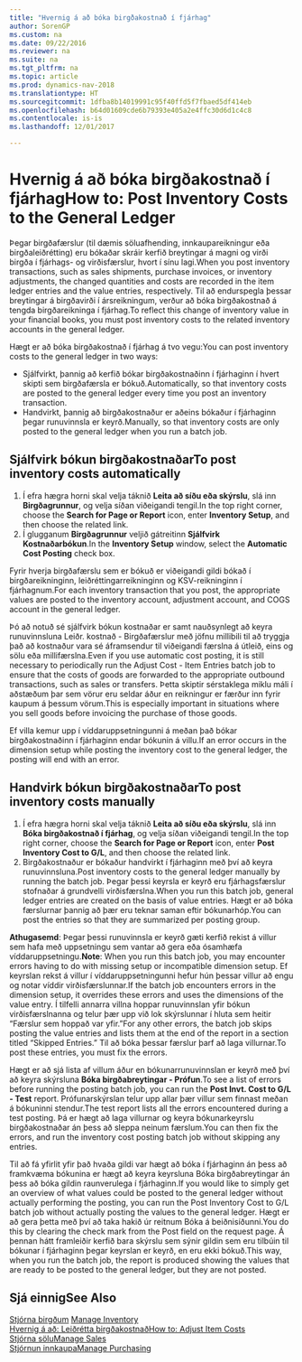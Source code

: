 ```yaml
---
title: "Hvernig á að bóka birgðakostnað í fjárhag"
author: SorenGP
ms.custom: na
ms.date: 09/22/2016
ms.reviewer: na
ms.suite: na
ms.tgt_pltfrm: na
ms.topic: article
ms.prod: dynamics-nav-2018
ms.translationtype: HT
ms.sourcegitcommit: 1dfba8b14019991c95f40ffd5f7fbaed5df414eb
ms.openlocfilehash: b64d01609cde6b79393e405a2e4ffc30d6d1c4c8
ms.contentlocale: is-is
ms.lasthandoff: 12/01/2017

---
```


# <a name="how-to-post-inventory-costs-to-the-general-ledger"></a><span data-ttu-id="745f4-102">Hvernig á að bóka birgðakostnað í fjárhag</span><span class="sxs-lookup"><span data-stu-id="745f4-102">How to: Post Inventory Costs to the General Ledger</span></span>   
<span data-ttu-id="745f4-103">Þegar birgðafærslur (til dæmis söluafhending, innkaupareikningur eða birgðaleiðrétting) eru bókaðar skráir kerfið breytingar á magni og virði birgða í fjárhags- og virðisfærslur, hvort í sínu lagi.</span><span class="sxs-lookup"><span data-stu-id="745f4-103">When you post inventory transactions, such as sales shipments, purchase invoices, or inventory adjustments, the changed quantities and costs are recorded in the item ledger entries and the value entries, respectively.</span></span> <span data-ttu-id="745f4-104">Til að endurspegla þessar breytingar á birgðavirði í ársreikningum, verður að bóka birgðakostnað á tengda birgðareikninga í fjárhag.</span><span class="sxs-lookup"><span data-stu-id="745f4-104">To reflect this change of inventory value in your financial books, you must post inventory costs to the related inventory accounts in the general ledger.</span></span>

<span data-ttu-id="745f4-105">Hægt er að bóka birgðakostnað í fjárhag á tvo vegu:</span><span class="sxs-lookup"><span data-stu-id="745f4-105">You can post inventory costs to the general ledger in two ways:</span></span>

- <span data-ttu-id="745f4-106">Sjálfvirkt, þannig að kerfið bókar birgðakostnaðinn í fjárhaginn í hvert skipti sem birgðafærsla er bókuð.</span><span class="sxs-lookup"><span data-stu-id="745f4-106">Automatically, so that inventory costs are posted to the general ledger every time you post an inventory transaction.</span></span>
- <span data-ttu-id="745f4-107">Handvirkt, þannig að birgðakostnaður er aðeins bókaður í fjárhaginn þegar runuvinnsla er keyrð.</span><span class="sxs-lookup"><span data-stu-id="745f4-107">Manually, so that inventory costs are only posted to the general ledger when you run a batch job.</span></span>


## <a name="to-post-inventory-costs-automatically"></a><span data-ttu-id="745f4-108">Sjálfvirk bókun birgðakostnaðar</span><span class="sxs-lookup"><span data-stu-id="745f4-108">To post inventory costs automatically</span></span>
1. <span data-ttu-id="745f4-109">Í efra hægra horni skal velja táknið **Leita að síðu eða skýrslu**, slá inn **Birgðagrunnur**, og velja síðan viðeigandi tengil.</span><span class="sxs-lookup"><span data-stu-id="745f4-109">In the top right corner, choose the **Search for Page or Report** icon, enter **Inventory Setup**, and then choose the related link.</span></span>
2. <span data-ttu-id="745f4-110">Í glugganum **Birgðagrunnur** veljið gátreitinn **Sjálfvirk Kostnaðarbókun**.</span><span class="sxs-lookup"><span data-stu-id="745f4-110">In the **Inventory Setup** window, select the **Automatic Cost Posting** check box.</span></span>

<span data-ttu-id="745f4-111">Fyrir hverja birgðafærslu sem er bókuð er viðeigandi gildi bókað í birgðareikninginn, leiðréttingarreikninginn og KSV-reikninginn í fjárhagnum.</span><span class="sxs-lookup"><span data-stu-id="745f4-111">For each inventory transaction that you post, the appropriate values are posted to the inventory account, adjustment account, and COGS account in the general ledger.</span></span>

<span data-ttu-id="745f4-112">Þó að notuð sé sjálfvirk bókun kostnaðar er samt nauðsynlegt að keyra runuvinnsluna Leiðr. kostnað - Birgðafærslur með jöfnu millibili til að tryggja það að kostnaður vara sé áframsendur til viðeigandi færslna á útleið, eins og sölu eða millifærslna.</span><span class="sxs-lookup"><span data-stu-id="745f4-112">Even if you use automatic cost posting, it is still necessary to periodically run the Adjust Cost - Item Entries batch job to ensure that the costs of goods are forwarded to the appropriate outbound transactions, such as sales or transfers.</span></span> <span data-ttu-id="745f4-113">Þetta skiptir sérstaklega miklu máli í aðstæðum þar sem vörur eru seldar áður en reikningur er færður inn fyrir kaupum á þessum vörum.</span><span class="sxs-lookup"><span data-stu-id="745f4-113">This is especially important in situations where you sell goods before invoicing the purchase of those goods.</span></span>

<span data-ttu-id="745f4-114">Ef villa kemur upp í víddaruppsetningunni á meðan það bókar birgðakostnaðinn í fjárhaginn endar bókunin á villu.</span><span class="sxs-lookup"><span data-stu-id="745f4-114">If an error occurs in the dimension setup while posting the inventory cost to the general ledger, the posting will end with an error.</span></span>

## <a name="to-post-inventory-costs-manually"></a><span data-ttu-id="745f4-115">Handvirk bókun birgðakostnaðar</span><span class="sxs-lookup"><span data-stu-id="745f4-115">To post inventory costs manually</span></span>
1. <span data-ttu-id="745f4-116">Í efra hægra horni skal velja táknið **Leita að síðu eða skýrslu**, slá inn **Bóka birgðakostnað í fjárhag**, og velja síðan viðeigandi tengil.</span><span class="sxs-lookup"><span data-stu-id="745f4-116">In the top right corner, choose the **Search for Page or Report** icon, enter **Post Inventory Cost to G/L**, and then choose the related link.</span></span>
2. <span data-ttu-id="745f4-117">Birgðakostnaður er bókaður handvirkt í fjárhaginn með því að keyra runuvinnsluna.</span><span class="sxs-lookup"><span data-stu-id="745f4-117">Post inventory costs to the general ledger manually by running the batch job.</span></span> <span data-ttu-id="745f4-118">Þegar þessi keyrsla er keyrð eru fjárhagsfærslur stofnaðar á grundvelli virðisfærslna.</span><span class="sxs-lookup"><span data-stu-id="745f4-118">When you run this batch job, general ledger entries are created on the basis of value entries.</span></span> <span data-ttu-id="745f4-119">Hægt er að bóka færslurnar þannig að þær eru teknar saman eftir bókunarhóp.</span><span class="sxs-lookup"><span data-stu-id="745f4-119">You can post the entries so that they are summarized per posting group.</span></span>

<span data-ttu-id="745f4-120">**Athugasemd**: Þegar þessi runuvinnsla er keyrð gæti kerfið rekist á villur sem hafa með uppsetningu sem vantar að gera eða ósamhæfa víddaruppsetningu.</span><span class="sxs-lookup"><span data-stu-id="745f4-120">**Note**: When you run this batch job, you may encounter errors having to do with missing setup or incompatible dimension setup.</span></span> <span data-ttu-id="745f4-121">Ef keyrslan rekst á villur í víddaruppsetningunni hefur hún þessar villur að engu og notar víddir virðisfærslunnar.</span><span class="sxs-lookup"><span data-stu-id="745f4-121">If the batch job encounters errors in the dimension setup, it overrides these errors and uses the dimensions of the value entry.</span></span> <span data-ttu-id="745f4-122">Í tilfelli annarra villna hoppar runuvinnslan yfir bókun virðisfærslnanna og telur þær upp við lok skýrslunnar í hluta sem heitir “Færslur sem hoppað var yfir.”</span><span class="sxs-lookup"><span data-stu-id="745f4-122">For any other errors, the batch job skips posting the value entries and lists them at the end of the report in a section titled “Skipped Entries.”</span></span> <span data-ttu-id="745f4-123">Til að bóka þessar færslur þarf að laga villurnar.</span><span class="sxs-lookup"><span data-stu-id="745f4-123">To post these entries, you must fix the errors.</span></span>

<span data-ttu-id="745f4-124">Hægt er að sjá lista af villum áður en bókunarrunuvinnslan er keyrð með því að keyra skýrsluna **Bóka birgðabreytingar - Prófun**.</span><span class="sxs-lookup"><span data-stu-id="745f4-124">To see a list of errors before running the posting batch job, you can run the **Post Invt. Cost to G/L - Test** report.</span></span> <span data-ttu-id="745f4-125">Prófunarskýrslan telur upp allar þær villur sem finnast meðan á bókuninni stendur.</span><span class="sxs-lookup"><span data-stu-id="745f4-125">The test report lists all the errors encountered during a test posting.</span></span> <span data-ttu-id="745f4-126">Þá er hægt að laga villurnar og keyra bókunarkeyrslu birgðakostnaðar án þess að sleppa neinum færslum.</span><span class="sxs-lookup"><span data-stu-id="745f4-126">You can then fix the errors, and run the inventory cost posting batch job without skipping any entries.</span></span>

<span data-ttu-id="745f4-127">Til að fá yfirlit yfir það hvaða gildi var hægt að bóka í fjárhaginn án þess að framkvæma bókunina er hægt að keyra keyrsluna Bóka birgðabreytingar án þess að bóka gildin raunverulega í fjárhaginn.</span><span class="sxs-lookup"><span data-stu-id="745f4-127">If you would like to simply get an overview of what values could be posted to the general ledger without actually performing the posting, you can run the Post Inventory Cost to G/L batch job without actually posting the values to the general ledger.</span></span> <span data-ttu-id="745f4-128">Hægt er að gera þetta með því að taka hakið úr reitnum Bóka á beiðnisíðunni.</span><span class="sxs-lookup"><span data-stu-id="745f4-128">You do this by clearing the check mark from the Post field on the request page.</span></span> <span data-ttu-id="745f4-129">Á þennan hátt framleiðir kerfið bara skýrslu sem sýnir gildin sem eru tilbúin til bókunar í fjárhaginn þegar keyrslan er keyrð, en eru ekki bókuð.</span><span class="sxs-lookup"><span data-stu-id="745f4-129">This way, when you run the batch job, the report is produced showing the values that are ready to be posted to the general ledger, but they are not posted.</span></span>

## <a name="see-also"></a><span data-ttu-id="745f4-130">Sjá einnig</span><span class="sxs-lookup"><span data-stu-id="745f4-130">See Also</span></span>
<span data-ttu-id="745f4-131">[Stjórna birgðum](inventory-manage-inventory.md)  </span><span class="sxs-lookup"><span data-stu-id="745f4-131">[Manage Inventory](inventory-manage-inventory.md)  </span></span>  
[<span data-ttu-id="745f4-132">Hvernig á að: Leiðrétta birgðakostnað</span><span class="sxs-lookup"><span data-stu-id="745f4-132">How to: Adjust Item Costs</span></span>](inventory-how-adjust-item-costs.md)  
[<span data-ttu-id="745f4-133">Stjórna sölu</span><span class="sxs-lookup"><span data-stu-id="745f4-133">Manage Sales</span></span>](sales-manage-sales.md)  
[<span data-ttu-id="745f4-134">Stjórnun innkaupa</span><span class="sxs-lookup"><span data-stu-id="745f4-134">Manage Purchasing</span></span>](purchasing-manage-purchasing.md)

